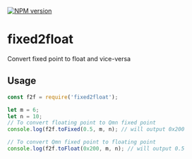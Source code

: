 [![NPM version](https://img.shields.io/npm/v/fixed2float.svg)](https://www.npmjs.org/package/fixed2float)

# fixed2float
Convert fixed point to float and vice-versa

## Usage
```javascript
const f2f = require('fixed2float');

let m = 6;
let n = 10;
// To convert floating point to Qmn fixed point
console.log(f2f.toFixed(0.5, m, n); // will output 0x200

// To convert Qmn fixed point to floating point
console.log(f2f.toFloat(0x200, m, n); // will output 0.5
```

